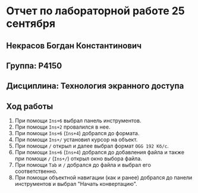 # Отчет по лабораторной работе 25 сентября
## Некрасов Богдан Константинович  
## Группа: P4150  
## Дисциплина: Технология экранного доступа
## Ход работы
1. При помощи `Ins+6` выбрал панель инструментов.  
2. При помощи `Ins+2` провалился в нее.  
3. При помощи `Ins+6` (`Ins+4`) добрался до формата.  
4. При помощи `Ins+/` установил курсор на объект.  
5. При помощи `/` открыл и далее выбрал формат `OGG 192 Кб/с`.  
6. При помощи `Ins+6` (`Ins+4`) добрался до добавления файла и также при помощи `/` (`Ins+/`) открыл окно выбора файла.  
7. При помощи `Tab` и `/` добрался до файла и выбрал его соответственно.  
8. При помощи объектной навигации (как и ранее) добрался до панели инструментов и выбрал "Начать конвертацию".  